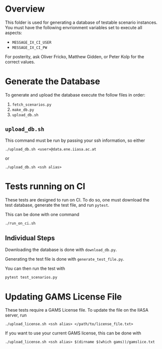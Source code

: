 # Overview

This folder is used for generating a database of testable scenario
instances. You must have the following envrionment variables set to execute all
aspects:

- `MESSAGE_IX_CI_USER`
- `MESSAGE_IX_CI_PW`

For posterity, ask Oliver Fricko, Matthew Gidden, or Peter Kolp for the correct
values.

# Generate the Database

To generate and upload the database execute the follow files in order:

1. `fetch_scenarios.py`
2. `make_db.py`
3. `upload_db.sh`

## `upload_db.sh`

This command must be run by passing your ssh information, so either

```
./upload_db.sh <user>@data.ene.iiasa.ac.at
```

or

```
./upload_db.sh <ssh alias>
```

# Tests running on CI

These tests are designed to run on CI. To do so, one must download the test
database, generate the test file, and run `pytest`.

This can be done with one command

```
./run_on_ci.sh
```

## Individual Steps

Downloading the database is done with `download_db.py`.

Generating the test file is done with `generate_test_file.py`.

You can then run the test with

```
pytest test_scenarios.py
```

# Updating GAMS License File

These tests require a GAMS License file. To update the file on the IIASA server,
run

```
./upload_license.sh <ssh alias> </path/to/license_file.txt>
```

If you want to use your current GAMS license, this can be done with

```
./upload_license.sh <ssh alias> $(dirname $(which gams))/gamslice.txt
```
